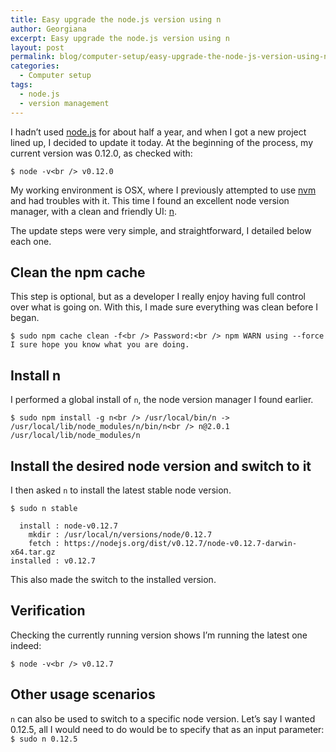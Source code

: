 ```yaml
---
title: Easy upgrade the node.js version using n
author: Georgiana
excerpt: Easy upgrade the node.js version using n
layout: post
permalink: blog/computer-setup/easy-upgrade-the-node-js-version-using-n/
categories:
  - Computer setup
tags:
  - node.js
  - version management
---
```

I hadn&#8217;t used [node.js][1] for about half a year, and when I got a new project lined up, I decided to update it today. At the beginning of the process, my current version was 0.12.0, as checked with:

`$ node -v<br />
v0.12.0`

My working environment is OSX, where I previously attempted to use [nvm][2] and had troubles with it. This time I found an excellent node version manager, with a clean and friendly UI: [n][3].

The update steps were very simple, and straightforward, I detailed below each one.

## Clean the npm cache

This step is optional, but as a developer I really enjoy having full control over what is going on. With this, I made sure everything was clean before I began.

`$ sudo npm cache clean -f<br />
Password:<br />
npm WARN using --force I sure hope you know what you are doing.`

## Install n

I performed a global install of `n`, the node version manager I found earlier.

`$ sudo npm install -g n<br />
/usr/local/bin/n -> /usr/local/lib/node_modules/n/bin/n<br />
n@2.0.1 /usr/local/lib/node_modules/n`

## Install the desired node version and switch to it

I then asked `n` to install the latest stable node version.

    $ sudo n stable

      install : node-v0.12.7
        mkdir : /usr/local/n/versions/node/0.12.7
        fetch : https://nodejs.org/dist/v0.12.7/node-v0.12.7-darwin-x64.tar.gz
    installed : v0.12.7


This also made the switch to the installed version.

## Verification

Checking the currently running version shows I&#8217;m running the latest one indeed:

`$ node -v<br />
v0.12.7`

## Other usage scenarios

`n` can also be used to switch to a specific node version. Let&#8217;s say I wanted 0.12.5, all I would need to do would be to specify that as an input parameter: `$ sudo n 0.12.5`

 [1]: http://nodejs.org/
 [2]: https://github.com/creationix/nvm
 [3]: https://github.com/tj/n
